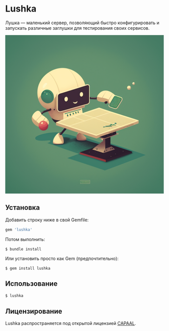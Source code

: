 # Lushka
Лушка — маленький сервер, позволяющий быстро конфигурировать и запускать различные заглушки для тестирования своих сервисов.

![](assets/images/lushka.png)

## Установка

Добавить строку ниже в свой Gemfile:

```ruby
gem 'lushka'
```

Потом выполнить:

    $ bundle install

Или установить просто как Gem (предпочтительно):

    $ gem install lushka

## Использование

    $ lushka


## Лицензирование

Lushka распространяется под открытой лицензией [CAPAAL](LICENSE.txt).
